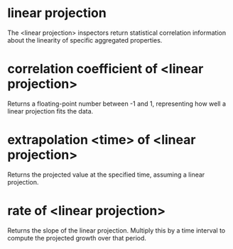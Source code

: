 # linear projection

The &lt;linear projection&gt; inspectors return statistical correlation information about the linearity of specific aggregated properties.

# correlation coefficient of &lt;linear projection&gt;

Returns a floating-point number between -1 and 1, representing how well a linear projection fits the data.

# extrapolation &lt;time&gt; of &lt;linear projection&gt;

Returns the projected value at the specified time, assuming a linear projection.

# rate of &lt;linear projection&gt;

Returns the slope of the linear projection. Multiply this by a time interval to compute the projected growth over that period.

